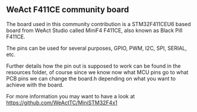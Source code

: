 ## WeAct F411CE community board ##

The board used in this community contribution is a STM32F411CEU6 based board from WeAct Studio called MiniF4 F411CE, also known as Black Pill F411CE.

The pins can be used for several purposes, GPIO, PWM, I2C, SPI, SERIAL, etc.

Further details how the pin out is supposed to work can be found in the resources folder, of course since we know now what MCU pins go to what PCB pins we can change the board.h depending on what you want to achieve with the board. 

For more information you may want to have a look at https://github.com/WeActTC/MiniSTM32F4x1
